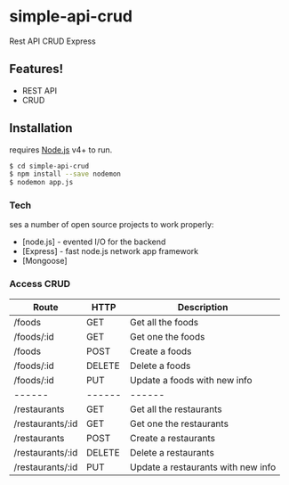 # simple-api-crud

Rest API CRUD Express

## Features!

  - REST API
  - CRUD


## Installation

  requires [Node.js](https://nodejs.org/) v4+ to run.

  ```sh
  $ cd simple-api-crud
  $ npm install --save nodemon
  $ nodemon app.js
  ```

### Tech

ses a number of open source projects to work properly:

* [node.js] - evented I/O for the backend
* [Express] - fast node.js network app framework
* [Mongoose]

### Access CRUD

| Route | HTTP | Description|
| ------ | ------ | ------ |
| /foods | GET | Get all the foods |
| /foods/:id | GET | Get one the foods |
| /foods | POST | Create a foods |
| /foods/:id | DELETE | Delete a foods |
| /foods/:id | PUT | Update a foods with new info |
| ------ | ------ | ------ |
| /restaurants | GET | Get all the restaurants |
| /restaurants/:id | GET | Get one the restaurants |
| /restaurants | POST | Create a restaurants |
| /restaurants/:id | DELETE | Delete a restaurants |
| /restaurants/:id | PUT | Update a restaurants with new info |
